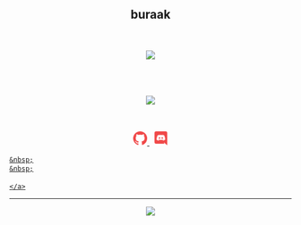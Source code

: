 <h2 align="center">
    <strong>buraak</strong>
</h2>
<p align="center">

<br>
<br>
<a href="https://github.com/buraakx0/">
        <img src="https://komarev.com/ghpvc/?username=buraakx0&color=red" />
  </a> 
<br>

</p>
&nbsp;
<p align="center">
<br>
<a href="https://discord.com/users/795381387771379753">
        <img src="https://lanyard.cnrad.dev/api/795381387771379753?idleMessage=%22May%20The%20Code%20Be%20With%20you%22&borderRadius=25px" />
    </a>
</p>
&nbsp;
<p align="center">
    <a href="https://github.com/buraakx0/">
        <img src="./assets/icons/other/github-solid.svg/" width="25px" />
    </a>
    &nbsp;
    <a href="https://discord.com/users/795381387771379753">
        <img src="./assets/icons/other/discord-solid.svg/" width="25px" />
    
    &nbsp;
    &nbsp;
    
    </a>
    
</p>
<hr/>
<p align="center">
    <a href="https://github.com/buraakx0/">
        <img src="https://github-readme-streak-stats.herokuapp.com?user=buraakx0&hide_border=true&background=0D1117&currStreakLabel=FFFFFF&sideLabels=FFFFFF&currStreakNum=FFFFFF&dates=FFFFFF&sideNums=FFFFFF&fire=f04848&ring=f04848&stroke=FFFFFFFF)](https://git.io/streak-stats" />
  </a> 
<br>
</p>
